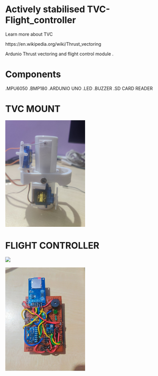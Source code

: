 # Actively stabilised TVC-Flight_controller
Learn more about TVC 
<p>
 https://en.wikipedia.org/wiki/Thrust_vectoring
<p>
Ardunio Thrust vectoring and flight control module . 

# Components 
.MPU6050
.BMP180
.ARDUNIO UNO
.LED
.BUZZER
.SD CARD READER

# TVC MOUNT
<p>
  <img width=50% src="IMAGES/IMG_20240802_182545.jpg" >
</p>

# FLIGHT CONTROLLER
<p>
  <img width=50% src="Screenshot 2024-10-07 212458.png" >
</p>
<p>
  <img width=50% src="IMAGES/IMG_20240803_185952.jpg" >
</p>


